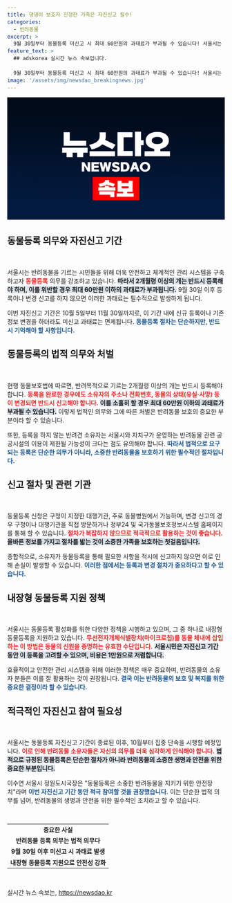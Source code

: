 ```yaml
---
title: 댕댕이 보호자 진정한 가족은 자진신고 필수!
categories:
  - 반려동물
excerpt: >
  9월 30일부터 동물등록 미신고 시 최대 60만원의 과태료가 부과될 수 있습니다! 서울시는 5일부터 한 달간 자진신고 기간을 운영하며, 이 기간 내 등록 시 과태료가 면제됩니다. 반려동물 보호를 위한 필수 정보를 놓치지 마세요!
feature_text: >
  ## adskorea 실시간 뉴스 속보입니다.

  9월 30일부터 동물등록 미신고 시 최대 60만원의 과태료가 부과될 수 있습니다! 서울시는 5일부터 한 달간 자진신고 기간을 운영하며, 이 기간 내 등록 시 과태료가 면제됩니다. 반려동물 보호를 위한 필수 정보를 놓치지 마세요!
image: '/assets/img/newsdao_breakingnews.jpg'
---
```


<p><img src="/assets/img/newsdao_breakingnews.jpg" alt="adskorea 속보" /></p>

<h2 data-ke-size="size26">동물등록 의무와 자진신고 기간</h2>

<p data-ke-size="size16">&nbsp;</p>

<p>서울시는 반려동물을 기르는 시민들을 위해 더욱 안전하고 체계적인 관리 시스템을 구축하고자 <b><span style="color: #ee2323;">동물등록</span></b> 의무를 강조하고 있습니다. <b><span style="background-color: #21538527;">따라서 2개월령 이상의 개는 반드시 등록해야 하며, 이를 위반할 경우 최대 60만원 이하의 과태료가 부과됩니다.</span></b> 9월 30일 이후 등록이나 변경 신고를 하지 않으면 이러한 과태료는 필수적으로 발생하게 됩니다. </p>

<p>이번 자진신고 기간은 10월 5일부터 11월 30일까지로, 이 기간 내에 신규 등록이나 기존 정보 변경을 하더라도 미신고 과태료는 면제됩니다. <b><span style="color: #1a5490;">동물등록 절차는 단순하지만, 반드시 기억해야 할 사항입니다.</span></b> </p>

<h2 data-ke-size="size26">동물등록의 법적 의무와 처벌</h2>

<p data-ke-size="size16">&nbsp;</p>

<p>현행 동물보호법에 따르면, 반려목적으로 기르는 2개월령 이상의 개는 반드시 등록해야 합니다. <b><span style="color: #ee2323;">등록을 완료한 경우에도 소유자의 주소나 전화번호, 동물의 상태(유실·사망) 등이 변경되면 반드시 신고해야 합니다.</span></b> <b><span style="background-color: #21538527;">이를 소홀히 할 경우 최대 60만원 이하의 과태료가 부과될 수 있습니다.</span></b> 이렇게 법적인 의무와 그에 따른 처벌은 반려동물 보호의 중요한 부분이라 할 수 있습니다. </p>

<p>또한, 등록을 하지 않는 반려견 소유자는 서울시와 자치구가 운영하는 반려동물 관련 공공시설의 이용이 제한될 가능성이 크다는 점도 유의해야 합니다. <b><span style="color: #1a5490;">따라서 법적으로 요구되는 등록은 단순한 의무가 아니라, 소중한 반려동물을 보호하기 위한 필수적인 절차입니다.</span></b> </p>

<h2 data-ke-size="size26">신고 절차 및 관련 기관</h2>

<p data-ke-size="size16">&nbsp;</p>

<p>동물등록 신청은 구청이 지정한 대행기관, 주로 동물병원에서 가능하며, 변경 신고의 경우 구청이나 대행기관을 직접 방문하거나 정부24 및 국가동물보호정보시스템 홈페이지를 통해 할 수 있습니다. <b><span style="color: #ee2323;">절차가 복잡하지 않으므로 적극적으로 활용하는 것이 좋습니다.</span></b> <b><span style="background-color: #21538527;">올바른 정보를 가지고 절차를 밟는 것이 소중한 가족을 보호하는 첫걸음입니다.</span></b></p>

<p>종합적으로, 소유자가 동물등록을 통해 필요한 사항을 적시에 신고하지 않으면 이로 인해 손실이 발생할 수 있습니다. <b><span style="color: #1a5490;">이러한 점에서는 등록과 변경 절차가 중요하다고 할 수 있습니다.</span></b> </p>

<h2 data-ke-size="size26">내장형 동물등록 지원 정책</h2>

<p data-ke-size="size16">&nbsp;</p>

<p>서울시는 동물등록 활성화를 위한 다양한 정책을 시행하고 있으며, 그 중 하나로 내장형 동물등록을 지원하고 있습니다. <b><span style="color: #ee2323;">무선전자개체식별장치(마이크로칩)를 동물 체내에 삽입하는 이 방법은 동물의 신원을 증명하는 유효한 수단입니다.</span></b> <b><span style="background-color: #21538527;">서울시민은 자진신고 기간 동안 이 등록을 고려할 수 있으며, 비용은 1만원으로 저렴합니다.</span></b> </p>

<p>효율적이고 안전한 관리 시스템을 위해 이러한 정책은 매우 중요하며, 반려동물의 소유자 분들은 이를 잘 활용하는 것이 권장됩니다. <b><span style="color: #1a5490;">결국 이는 반려동물의 보호 및 복지를 위한 중요한 결정이라 할 수 있습니다.</span></b></p>

<h2 data-ke-size="size26">적극적인 자진신고 참여 필요성</h2>

<p data-ke-size="size16">&nbsp;</p>

<p>서울시는 동물등록 자진신고 기간이 종료된 이후, 10월부터 집중 단속을 시행할 예정입니다. <b><span style="color: #ee2323;">이로 인해 반려동물 소유자들은 자신의 의무를 더욱 심각하게 인식해야 합니다.</span></b> <b><span style="background-color: #21538527;">법적으로 규정된 동물등록은 단순한 절차가 아니라 반려동물의 소중한 생명과 안전을 위한 중요한 부분입니다.</span></b> </p>

<p>이수연 서울시 정원도시국장은 "동물등록은 소중한 반려동물을 지키기 위한 안전장치"라며 <b><span style="color: #1a5490;">이번 자진신고 기간 동안 적극 참여할 것을 권장했습니다.</span></b> 이는 단순한 법적 의무를 넘어, 반려동물의 생명과 안전을 위한 필수적인 조치라고 할 수 있습니다. </p>

<p data-ke-size="size16">&nbsp;</p>

<table style="width: 100%; border-collapse: collapse;">
<tr>
<td style="text-align: center; height: 17px;"><b>중요한 사실</b></td>
</tr>
<tr>
<td style="text-align: center; height: 17px;"><b>반려동물 등록 의무는 법적 의무다</b></td>
</tr>
<tr>
<td style="text-align: center; height: 17px;"><b>9월 30일 이후 미신고 시 과태료 발생</b></td>
</tr>
<tr>
<td style="text-align: center; height: 17px;"><b>내장형 동물등록 지원으로 안전성 강화</b></td>
</tr>
</table>

<p data-ke-size="size16">&nbsp;</p>
실시간 뉴스 속보는, <a href="https://newsdao.kr" rel="dofollow">https://newsdao.kr</a>


